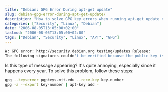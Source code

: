 ```yaml
---
title: "Debian: GPG Error During apt-get update"
slug: debian-gpg-error-during-apt-get-update/
description: "How to solve GPG key errors when running apt-get update on Debian systems"
categories: ["Security", "Linux", "Debian"]
date: "2006-08-05T13:05:00+02:00"
lastmod: "2006-08-05T13:05:00+02:00"
tags: ["Debian", "Security", "Linux", "APT", "GPG"]
---
```


```bash
W: GPG error: http://security.debian.org testing/updates Release:
The following signatures couldn't be verified because the public key is not available: NO_PUBKEY key-number
```

Is this type of message appearing? It's quite annoying, especially since it happens every year. To solve this problem, follow these steps:

```bash
gpg --keyserver pgpkeys.mit.edu --recv-key key-number
gpg -a --export key-number | apt-key add -
```
